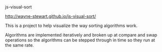 js-visual-sort

http://wayne-stewart.github.io/js-visual-sort/

This is a project to help visualize the way sorting algorithms work. 

Algorithms are implemented iteratively and broken up at compare and swap operations so the algorithms can be stepped through in time so they run at the same rate.

